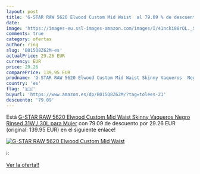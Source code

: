 ```yaml
---
layout: post
title: 'G-STAR RAW 5620 Elwood Custom Mid Waist  al 79.09 % de descuento'
date: 
image: 'https://images-eu.ssl-images-amazon.com/images/I/41ncki88rQL._SL200_.jpg'
comments: true
category: ofertas
author: ring
slug: 'B015Q8Z62M-es'
actualPrice: 29.26 EUR
currency: EUR
price: 29.26
comparePrice: 139.95 EUR
prodname: 'G-STAR RAW 5620 Elwood Custom Mid Waist Skinny Vaqueros  Negro  Rinsed   31W / 30L para Mujer'
country: 'es'
flag: '🇪🇸'
buyurl: 'https://www.amazon.es/dp/B015Q8Z62M/?tag=tolees-21'
descuento: '79.09'
---
```


Está [G-STAR RAW 5620 Elwood Custom Mid Waist Skinny Vaqueros  Negro  Rinsed   31W / 30L para Mujer](https://www.amazon.es/dp/B015Q8Z62M/?tag=tolees-21) con 79.09 de descuento por 29.26 EUR (original: 139.95 EUR) en el siguiente enlace!

[![G-STAR RAW 5620 Elwood Custom Mid Waist ](https://images-eu.ssl-images-amazon.com/images/I/41ncki88rQL._SL200_.jpg)](https://www.amazon.es/dp/B015Q8Z62M/?tag=tolees-21)

ℹ️:


[Ver la oferta!!](https://www.amazon.es/dp/B015Q8Z62M/?tag=tolees-21)
